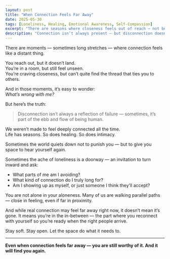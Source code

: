 ```yaml
---
layout: post
title: "When Connection Feels Far Away"
date: 2025-05-30
tags: [Loneliness, Healing, Emotional Awareness, Self-Compassion]
excerpt: "There are seasons where closeness feels out of reach — not because you’re broken, but because you’re learning to belong to yourself first."
description: "Connection isn’t always present — but disconnection doesn’t mean something is wrong. This post explores the quiet in-between moments of belonging and what they can teach us."
---
```


There are moments — sometimes long stretches — where connection feels like a distant thing.

You reach out, but it doesn’t land.  
You’re in a room, but still feel unseen.  
You’re craving closeness, but can’t quite find the thread that ties you to others.

And in those moments, it’s easy to wonder:  
*What’s wrong with me?*

But here’s the truth:

> Disconnection isn’t always a reflection of failure — sometimes, it’s part of the ebb and flow of being human.

We weren’t made to feel deeply connected all the time.  
Life has seasons. So does healing. So does intimacy.

Sometimes the world quiets down not to punish you — but to give you space to hear yourself again.

Sometimes the ache of loneliness is a doorway — an invitation to turn inward and ask:
- What parts of me am I avoiding?
- What kind of connection do I truly long for?
- Am I showing up as myself, or just someone I think they’ll accept?

You are not alone in your aloneness. Many of us are walking parallel paths — close in feeling, even if far in proximity.

And while real connection may feel far away right now, it doesn’t mean it’s gone. It means you’re in the in-between — the part where you reconnect with yourself so you’re ready when the right people arrive.

Stay soft. Stay open. Let the space do what it needs to.

---

**Even when connection feels far away — you are still worthy of it. And it will find you again.**

